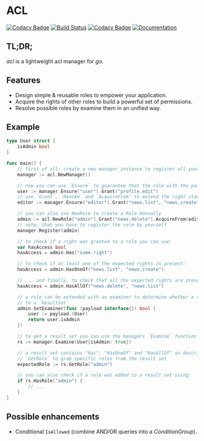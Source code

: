 # ACL

[![Codacy Badge](https://api.codacy.com/project/badge/Grade/07072bf48e3d43c09213781a56553a5d)](https://app.codacy.com/app/mrboolean/acl?utm_source=github.com&utm_medium=referral&utm_content=MrBoolean/acl&utm_campaign=Badge_Grade_Dashboard)
[![Build Status](https://travis-ci.org/MrBoolean/acl.svg?branch=master)](https://travis-ci.org/MrBoolean/acl)
[![Codacy Badge](https://api.codacy.com/project/badge/Coverage/04065034d8b6496c95acd7b5b056b940)](https://www.codacy.com/app/mrboolean/acl?utm_source=github.com&amp;utm_medium=referral&amp;utm_content=MrBoolean/acl&amp;utm_campaign=Badge_Coverage)
[![Documentation](https://godoc.org/github.com/MrBoolean/acl?status.svg)](http://godoc.org/github.com/MrBoolean/acl)


## TL;DR;

_acl_ is a lightweight acl manager for _go_.

## Features

- Design simple & reusable roles to empower your application.
- Acquire the rights of other roles to build a powerful set of permissions.
- Resolve possible roles by examine them in an unified way.

## Example

```go
type User struct {
    isAdmin bool
}

func main() {
    // first of all: create a new manager instance to register all your roles in one place
    manager := acl.NewManager()

    // now you can use `Ensure` to guarantee that the role with the passed identifier is present
    user := manager.Ensure("user").Grant("profile.edit")
    // use `Grant`, `Revoke` and `AcquireFrom` to extend the right stack
    editor := manager.Ensure("editor").Grant("news.list", "news.create", "news.edit").AcquireFrom(user)

    // you can also use NewRole to create a Role manually
    admin := acl.NewRole("admin").Grant("news.delete").AcquireFrom(editor)
    // note, that you have to register the role by yourself
    manager.Register(admin)

    // to check if a right was granted to a role you can use:
    var hasAccess bool
    hasAccess = admin.Has("some.right")

    // to check if at least one of the expected rights is present:
    hasAccess = admin.HasOneOf("news.list", "news.create")

    // ... and finally, to check that all the expected rights are present, use:
    hasAccess = admin.HasAllOf("news.delete", "news.list")

    // a role can be extended with an examiner to determine whether a role can be added
    // to a `ResultSet`
    admin.SetExaminer(func (payload interface{}) bool {
        user := payload.(User)
        return user.isAdmin
    })

    // to get a result set you can use the managers `Examine` function
    rs := manager.Examine(User{isAdmin: true})

    // a result set contains "Has", "HasOneOf" and "HasAllOf" as described above and...
    // `GetRole` to grab specific roles from the result set
    expectedRole := rs.GetRole("admin")

    // you can also check if a role was added to a result set using:
    if rs.HasRole("admin") {
        // ...
    }
}
```

## Possible enhancements

- Conditional `IsAllowed` (combine AND/OR queries into a _ConditionGroup_).
